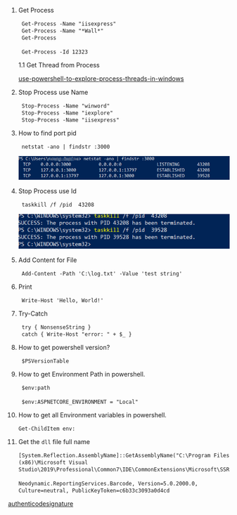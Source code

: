1. Get Process

        Get-Process -Name "iisexpress"
        Get-Process -Name "*Wall*"
        Get-Process

        Get-Process -Id 12323

    1.1 Get Thread from Process

    [use-powershell-to-explore-process-threads-in-windows](https://devblogs.microsoft.com/scripting/use-powershell-to-explore-process-threads-in-windows/)

2. Stop Process use Name
   
        Stop-Process -Name "winword"
        Stop-Process -Name "iexplore"
        Stop-Process -Name "iisexpress"

3. How to find port pid

        netstat -ano | findstr :3000

    <img src="find_port_pid.png"> 

4. Stop Process use Id
   
        taskkill /f /pid  43208

    <img src="killpid.png">

5. Add Content for File

        Add-Content -Path 'C:\log.txt' -Value 'test string'

6. Print

        Write-Host 'Hello, World!'

7. Try-Catch

        try { NonsenseString }
        catch { Write-Host "error: " + $_ }

8. How to get powershell version?

        $PSVersionTable

9. How to get Environment Path in powershell.    

        $env:path
        
        $env:ASPNETCORE_ENVIRONMENT = "Local"

10. How to get all Environment variables in powershell.

        Get-ChildItem env:

11. Get the `dll` file full name

        [System.Reflection.AssemblyName]::GetAssemblyName("C:\Program Files (x86)\Microsoft Visual Studio\2019\Professional\Common7\IDE\CommonExtensions\Microsoft\SSRS\Neodynamic.ReportingServices.Barcode.dll").FullName

        Neodynamic.ReportingServices.Barcode, Version=5.0.2000.0, Culture=neutral, PublicKeyToken=c6b33c3093a0d4cd


[authenticodesignature](https://docs.microsoft.com/en-us/powershell/module/microsoft.powershell.security/set-authenticodesignature)